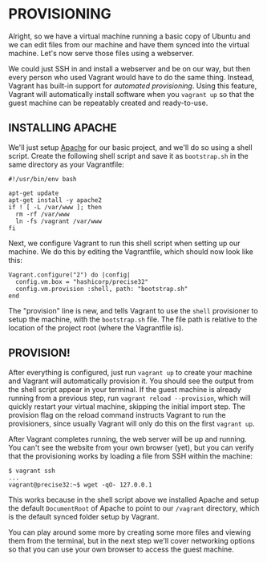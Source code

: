 # PROVISIONING #
Alright, so we have a virtual machine running a basic copy of Ubuntu and we can edit files from our machine and have them synced into the virtual machine. Let's now serve those files using a webserver.

We could just SSH in and install a webserver and be on our way, but then every person who used Vagrant would have to do the same thing. Instead, Vagrant has built-in support for *automated provisioning*. Using this feature, Vagrant will automatically install software when you `vagrant up` so that the guest machine can be repeatably created and ready-to-use.

## INSTALLING APACHE ##
We'll just setup [Apache][apache] for our basic project, and we'll do so using a shell script. Create the following shell script and save it as `bootstrap.sh` in the same directory as your Vagrantfile:
```
#!/usr/bin/env bash

apt-get update
apt-get install -y apache2
if ! [ -L /var/www ]; then
  rm -rf /var/www
  ln -fs /vagrant /var/www
fi
```
Next, we configure Vagrant to run this shell script when setting up our machine. We do this by editing the Vagrantfile, which should now look like this:
```
Vagrant.configure("2") do |config|
  config.vm.box = "hashicorp/precise32"
  config.vm.provision :shell, path: "bootstrap.sh"
end
```
The "provision" line is new, and tells Vagrant to use the `shell` provisioner to setup the machine, with the `bootstrap.sh` file. The file path is relative to the location of the project root (where the Vagrantfile is).

## PROVISION! ##
After everything is configured, just run `vagrant up` to create your machine and Vagrant will automatically provision it. You should see the output from the shell script appear in your terminal. If the guest machine is already running from a previous step, run `vagrant reload --provision`, which will quickly restart your virtual machine, skipping the initial import step. The provision flag on the reload command instructs Vagrant to run the provisioners, since usually Vagrant will only do this on the first `vagrant up`.

After Vagrant completes running, the web server will be up and running. You can't see the website from your own browser (yet), but you can verify that the provisioning works by loading a file from SSH within the machine:
```
$ vagrant ssh
...
vagrant@precise32:~$ wget -qO- 127.0.0.1
```
This works because in the shell script above we installed Apache and setup the default `DocumentRoot` of Apache to point to our `/vagrant` directory, which is the default synced folder setup by Vagrant.

You can play around some more by creating some more files and viewing them from the terminal, but in the next step we'll cover networking options so that you can use your own browser to access the guest machine.

[apache]: http://httpd.apache.org/